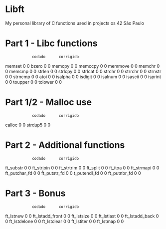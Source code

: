# Libft
My personal library of C functions used in projects os 42 São Paulo


# Part 1 - Libc functions
				codado		corrigido
memset				0			0
bzero				0			0
memcpy				0			0
memccpy				0			0
memmove				0			0
memchr				0			0
memcmp				0			0
strlen				0			0
strlcpy				0			0
strlcat				0			0
strchr				0			0
strrchr				0			0
strnstr				0			0
strncmp				0			0
atoi				0			0
isalpha				0			0
isdigit				0			0
isalnum				0			0
isascii				0			0
isprint				0			0
toupper				0			0
tolower				0			0

# Part 1/2 - Malloc use
				codado		corrigido
calloc				0			0
strdup5				0			0

# Part 2 - Additional functions
				codado		corrigido
ft_substr			0			0
ft_strjoin			0			0
ft_strtrim			0			0
ft_split			0			0
ft_itoa				0			0
ft_strmapi			0			0
ft_putchar_fd		0			0
ft_putstr_fd		0			0
t_putendl_fd		0			0
ft_putnbr_fd		0			0

# Part 3 - Bonus
				codado		corrigido
ft_lstnew			0			0 
ft_lstadd_front		0			0
ft_lstsize			0			0
ft_lstlast			0			0
ft_lstadd_back		0			0
ft_lstdelone		0			0
ft_lstclear			0			0
ft_lstiter			0			0
ft_lstmap			0			0
